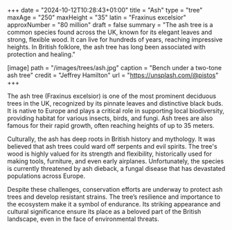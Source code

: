 +++
date = "2024-10-12T10:28:43+01:00"
title = "Ash"
type = "tree"
maxAge = "250"
maxHeight = "35"
latin = "Fraxinus excelsior"
approxNumber = "80 million"
draft = false
summary = "The ash tree is a common species found across the UK, known for its elegant leaves and strong, flexible wood. It can live for hundreds of years, reaching impressive heights. In British folklore, the ash tree has long been associated with protection and healing."

[image]
path = "/images/trees/ash.jpg"
caption = "Bench under a two-tone ash tree"
credit = "Jeffrey Hamilton"
url = "https://unsplash.com/@pistos"
+++

The ash tree (Fraxinus excelsior) is one of the most prominent deciduous trees in the UK, recognized by its pinnate leaves and distinctive black buds. It is native to Europe and plays a critical role in supporting local biodiversity, providing habitat for various insects, birds, and fungi. Ash trees are also famous for their rapid growth, often reaching heights of up to 35 meters.

Culturally, the ash has deep roots in British history and mythology. It was believed that ash trees could ward off serpents and evil spirits. The tree's wood is highly valued for its strength and flexibility, historically used for making tools, furniture, and even early airplanes. Unfortunately, the species is currently threatened by ash dieback, a fungal disease that has devastated populations across Europe.

Despite these challenges, conservation efforts are underway to protect ash trees and develop resistant strains. The tree’s resilience and importance to the ecosystem make it a symbol of endurance. Its striking appearance and cultural significance ensure its place as a beloved part of the British landscape, even in the face of environmental threats.
